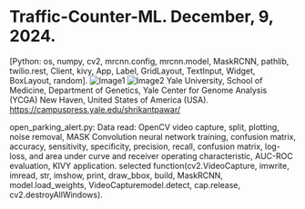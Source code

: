 # Traffic-Counter-ML. December, 9, 2024.
[Python: os, numpy, cv2, mrcnn.config, mrcnn.model, MaskRCNN, pathlib, twilio.rest, Client, kivy, App, Label, GridLayout, TextInput, Widget, BoxLayout, random].
![Image1](https://github.com/spawar2/Traffic-Counter-ML/assets/25118302/bdf27b40-3ac9-4795-a656-66eccd736a4b)
![Image2](https://github.com/spawar2/Traffic-Counter-ML/assets/25118302/51851fb3-a43f-4252-a4ef-e097c08662b8)
Yale University, School of Medicine, Department of Genetics, Yale Center for Genome Analysis (YCGA) New Haven, United States of America (USA).
https://campuspress.yale.edu/shrikantpawar/

open_parking_alert.py: Data read: OpenCV video capture, split, plotting, noise removal, MASK Convolution neural network training, confusion matrix, accuracy, sensitivity, specificity, precision, recall, confusion matrix, log-loss, and area under curve and receiver operating characteristic, AUC-ROC evaluation, KIVY application.
selected function(cv2.VideoCapture, imwrite, imread, str, imshow, print, draw_bbox, build, MaskRCNN, model.load_weights, VideoCapturemodel.detect, cap.release, cv2.destroyAllWindows).

